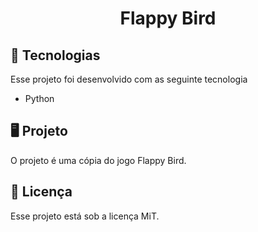 <h1 align="center"> Flappy Bird </h1>


## 🚀 Tecnologias

Esse projeto foi desenvolvido com as seguinte tecnologia

- Python

## 🖥️ Projeto

O projeto é uma cópia do jogo Flappy Bird.


## :memo: Licença

Esse projeto está sob a licença MiT.
